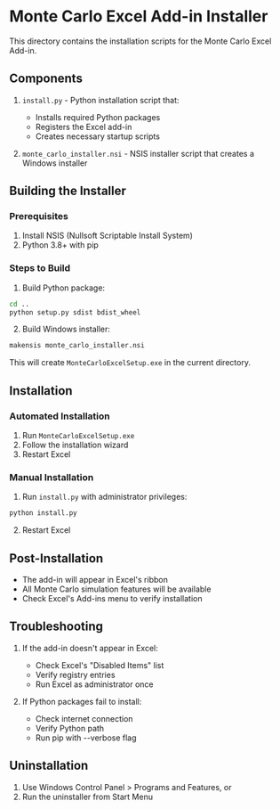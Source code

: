 # Monte Carlo Excel Add-in Installer

This directory contains the installation scripts for the Monte Carlo Excel Add-in.

## Components

1. `install.py` - Python installation script that:
   - Installs required Python packages
   - Registers the Excel add-in
   - Creates necessary startup scripts

2. `monte_carlo_installer.nsi` - NSIS installer script that creates a Windows installer

## Building the Installer

### Prerequisites
1. Install NSIS (Nullsoft Scriptable Install System)
2. Python 3.8+ with pip

### Steps to Build

1. Build Python package:
```bash
cd ..
python setup.py sdist bdist_wheel
```

2. Build Windows installer:
```bash
makensis monte_carlo_installer.nsi
```

This will create `MonteCarloExcelSetup.exe` in the current directory.

## Installation

### Automated Installation
1. Run `MonteCarloExcelSetup.exe`
2. Follow the installation wizard
3. Restart Excel

### Manual Installation
1. Run `install.py` with administrator privileges:
```bash
python install.py
```

2. Restart Excel

## Post-Installation
- The add-in will appear in Excel's ribbon
- All Monte Carlo simulation features will be available
- Check Excel's Add-ins menu to verify installation

## Troubleshooting
1. If the add-in doesn't appear in Excel:
   - Check Excel's "Disabled Items" list
   - Verify registry entries
   - Run Excel as administrator once

2. If Python packages fail to install:
   - Check internet connection
   - Verify Python path
   - Run pip with --verbose flag

## Uninstallation
1. Use Windows Control Panel > Programs and Features, or
2. Run the uninstaller from Start Menu
